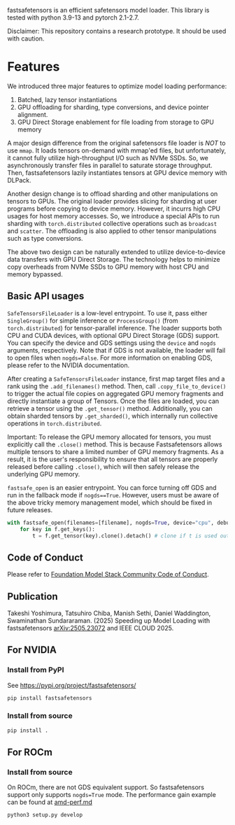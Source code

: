 fastsafetensors is an efficient safetensors model loader.
This library is tested with python 3.9-13 and pytorch 2.1-2.7.

Disclaimer: This repository contains a research prototype. It should be used with caution.

# Features

We introduced three major features to optimize model loading performance:
1. Batched, lazy tensor instantiations
2. GPU offloading for sharding, type conversions, and device pointer alignment.
3. GPU Direct Storage enablement for file loading from storage to GPU memory

A major design difference from the original safetensors file loader is *NOT* to use `mmap`.
It loads tensors on-demand with mmap'ed files,
but unfortunately, it cannot fully utilize high-throughput I/O such as NVMe SSDs.
So, we asynchronously transfer files in parallel to saturate storage throughput.
Then, fastsafetensors lazily instantiates tensors at GPU device memory with DLPack.

Another design change is to offload sharding and other manipulations on tensors to GPUs.
The original loader provides slicing for sharding at user programs before copying to device memory. However, it incurrs high CPU usages for host memory accesses.
So, we introduce a special APIs to run sharding with `torch.distributed` collective operations such as `broadcast` and `scatter`.
The offloading is also applied to other tensor manipulations such as type conversions.

The above two design can be naturally extended to utilize device-to-device data transfers with GPU Direct Storage.
The technology helps to minimize copy overheads from NVMe SSDs to GPU memory with host CPU and memory bypassed.

## Basic API usages

`SafeTensorsFileLoader` is a low-level entrypoint. To use it, pass either `SingleGroup()` for simple inference or `ProcessGroup()` (from `torch.distributed`) for tensor-parallel inference. The loader supports both CPU and CUDA devices, with optional GPU Direct Storage (GDS) support. You can specify the device and GDS settings using the `device` and `nogds` arguments, respectively. Note that if GDS is not available, the loader will fail to open files when `nogds=False`. For more information on enabling GDS, please refer to the NVIDIA documentation.

After creating a `SafeTensorsFileLoader` instance, first map target files and a rank using the `.add_filenames()` method. Then, call `.copy_file_to_device()` to trigger the actual file copies on aggregated GPU memory fragments and directly instantiate a group of Tensors. Once the files are loaded, you can retrieve a tensor using the `.get_tensor()` method. Additionally, you can obtain sharded tensors by `.get_sharded()`, which internally run collective operations in `torch.distributed`.

Important: To release the GPU memory allocated for tensors, you must explicitly call the `.close()` method. This is because Fastsafetensors allows multiple tensors to share a limited number of GPU memory fragments. As a result, it is the user's responsibility to ensure that all tensors are properly released before calling `.close()`, which will then safely release the underlying GPU memory.

`fastsafe_open` is an easier entrypoint. You can force turning off GDS and run in the fallback mode if `nogds==True`. However, users must be aware of the above tricky memory management model, which should be fixed in future releases.

```python
with fastsafe_open(filenames=[filename], nogds=True, device="cpu", debug_log=True) as f:
    for key in f.get_keys():
        t = f.get_tensor(key).clone().detach() # clone if t is used outside
```

## Code of Conduct

Please refer to [Foundation Model Stack Community Code of Conduct](https://github.com/foundation-model-stack/foundation-model-stack/blob/main/code-of-conduct.md).

## Publication

Takeshi Yoshimura, Tatsuhiro Chiba, Manish Sethi, Daniel Waddington, Swaminathan Sundararaman. (2025) Speeding up Model Loading with fastsafetensors [arXiv:2505.23072](https://arxiv.org/abs/2505.23072) and IEEE CLOUD 2025.

## For NVIDIA

### Install from PyPI

See https://pypi.org/project/fastsafetensors/

```bash
pip install fastsafetensors
```

### Install from source

```bash
pip install .
```

## For ROCm

### Install from source

On ROCm, there are not GDS equivalent support. So fastsafetensors support only supports `nogds=True` mode.
The performance gain example can be found at [amd-perf.md](./docs/amd-perf.md)

```bash
python3 setup.py develop
```
